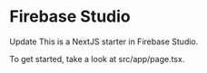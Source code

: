 # Firebase Studio
Update
This is a NextJS starter in Firebase Studio.

To get started, take a look at src/app/page.tsx.

